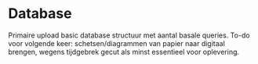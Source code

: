 # Database

Primaire upload basic database structuur met aantal basale queries.
To-do voor volgende keer: schetsen/diagrammen van papier naar digitaal brengen, wegens tijdgebrek gecut als minst essentieel voor oplevering.
